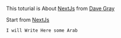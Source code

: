 This toturial is About [NextJs](https://nextjs.org/)
from [Dave Gray](https://youtu.be/843nec-IvW0)

<!-- Stop At Lesson 3 -->

Start from [NextJs](https://www.youtube.com/watch?v=843nec-IvW0)

`I will Write Here some Arab `
